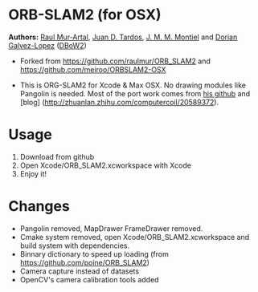 # ORB-SLAM2 (for OSX)
**Authors:** [Raul Mur-Artal](http://webdiis.unizar.es/~raulmur/), [Juan D. Tardos](http://webdiis.unizar.es/~jdtardos/), [J. M. M. Montiel](http://webdiis.unizar.es/~josemari/) and [Dorian Galvez-Lopez](http://doriangalvez.com/) ([DBoW2](https://github.com/dorian3d/DBoW2))

* Forked from https://github.com/raulmur/ORB_SLAM2 and https://github.com/meiroo/ORBSLAM2-OSX

* This is ORG-SLAM2 for Xcode & Max OSX. No drawing modules like Pangolin is needed.
Most of the port work comes from [his github](https://github.com/meiroo/ORBSLAM2-OSX) and [blog] (http://zhuanlan.zhihu.com/computercoil/20589372).

# Usage
1. Download from github
2. Open Xcode/ORB_SLAM2.xcworkspace with Xcode
3. Enjoy it!

# Changes
* Pangolin removed, MapDrawer FrameDrawer removed.
* Cmake system removed, open Xcode/ORB_SLAM2.xcworkspace and build system with dependencies.
* Binnary dictionary to speed up loading (from https://github.com/poine/ORB_SLAM2)
* Camera capture instead of datasets
* OpenCV's camera calibration tools added 
